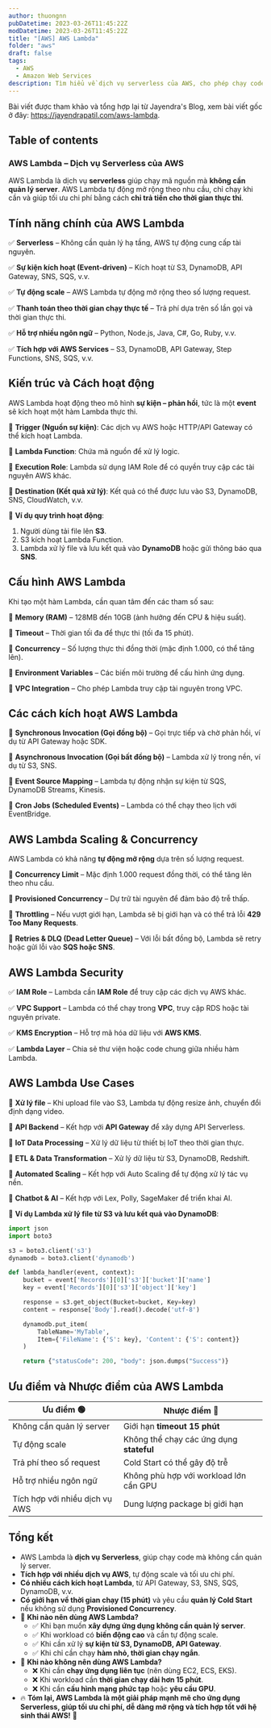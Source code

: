 ```yaml
---
author: thuongnn
pubDatetime: 2023-03-26T11:45:22Z
modDatetime: 2023-03-26T11:45:22Z
title: "[AWS] AWS Lambda"
folder: "aws"
draft: false
tags:
  - AWS
  - Amazon Web Services
description: Tìm hiểu về dịch vụ serverless của AWS, cho phép chạy code mà không cần quản lý server.
---
```


Bài viết được tham khảo và tổng hợp lại từ Jayendra's Blog, xem bài viết gốc ở đây: https://jayendrapatil.com/aws-lambda.

## Table of contents

### **AWS Lambda – Dịch vụ Serverless của AWS**

AWS Lambda là dịch vụ **serverless** giúp chạy mã nguồn mà **không cần quản lý server**. AWS Lambda tự động mở rộng theo nhu cầu, chỉ chạy khi cần và giúp tối ưu chi phí bằng cách **chỉ trả tiền cho thời gian thực thi**.

## **Tính năng chính của AWS Lambda**

✅ **Serverless** – Không cần quản lý hạ tầng, AWS tự động cung cấp tài nguyên.

✅ **Sự kiện kích hoạt (Event-driven)** – Kích hoạt từ S3, DynamoDB, API Gateway, SNS, SQS, v.v.

✅ **Tự động scale** – AWS Lambda tự động mở rộng theo số lượng request.

✅ **Thanh toán theo thời gian chạy thực tế** – Trả phí dựa trên số lần gọi và thời gian thực thi.

✅ **Hỗ trợ nhiều ngôn ngữ** – Python, Node.js, Java, C#, Go, Ruby, v.v.

✅ **Tích hợp với AWS Services** – S3, DynamoDB, API Gateway, Step Functions, SNS, SQS, v.v.

## **Kiến trúc và Cách hoạt động**

AWS Lambda hoạt động theo mô hình **sự kiện – phản hồi**, tức là một **event** sẽ kích hoạt một hàm Lambda thực thi.

🔹 **Trigger (Nguồn sự kiện)**: Các dịch vụ AWS hoặc HTTP/API Gateway có thể kích hoạt Lambda.

🔹 **Lambda Function**: Chứa mã nguồn để xử lý logic.

🔹 **Execution Role**: Lambda sử dụng IAM Role để có quyền truy cập các tài nguyên AWS khác.

🔹 **Destination (Kết quả xử lý)**: Kết quả có thể được lưu vào S3, DynamoDB, SNS, CloudWatch, v.v.

📌 **Ví dụ quy trình hoạt động**:

1. Người dùng tải file lên **S3**.
2. S3 kích hoạt Lambda Function.
3. Lambda xử lý file và lưu kết quả vào **DynamoDB** hoặc gửi thông báo qua **SNS**.

## **Cấu hình AWS Lambda**

Khi tạo một hàm Lambda, cần quan tâm đến các tham số sau:

🔹 **Memory (RAM)** – 128MB đến 10GB (ảnh hưởng đến CPU & hiệu suất).

🔹 **Timeout** – Thời gian tối đa để thực thi (tối đa 15 phút).

🔹 **Concurrency** – Số lượng thực thi đồng thời (mặc định 1.000, có thể tăng lên).

🔹 **Environment Variables** – Các biến môi trường để cấu hình ứng dụng.

🔹 **VPC Integration** – Cho phép Lambda truy cập tài nguyên trong VPC.

## **Các cách kích hoạt AWS Lambda**

🔹 **Synchronous Invocation (Gọi đồng bộ)** – Gọi trực tiếp và chờ phản hồi, ví dụ từ API Gateway hoặc SDK.

🔹 **Asynchronous Invocation (Gọi bất đồng bộ)** – Lambda xử lý trong nền, ví dụ từ S3, SNS.

🔹 **Event Source Mapping** – Lambda tự động nhận sự kiện từ SQS, DynamoDB Streams, Kinesis.

🔹 **Cron Jobs (Scheduled Events)** – Lambda có thể chạy theo lịch với EventBridge.

## **AWS Lambda Scaling & Concurrency**

AWS Lambda có khả năng **tự động mở rộng** dựa trên số lượng request.

🔹 **Concurrency Limit** – Mặc định 1.000 request đồng thời, có thể tăng lên theo nhu cầu.

🔹 **Provisioned Concurrency** – Dự trữ tài nguyên để đảm bảo độ trễ thấp.

🔹 **Throttling** – Nếu vượt giới hạn, Lambda sẽ bị giới hạn và có thể trả lỗi **429 Too Many Requests**.

🔹 **Retries & DLQ (Dead Letter Queue)** – Với lỗi bất đồng bộ, Lambda sẽ retry hoặc gửi lỗi vào **SQS hoặc SNS**.

## **AWS Lambda Security**

✅ **IAM Role** – Lambda cần **IAM Role** để truy cập các dịch vụ AWS khác.

✅ **VPC Support** – Lambda có thể chạy trong **VPC**, truy cập RDS hoặc tài nguyên private.

✅ **KMS Encryption** – Hỗ trợ mã hóa dữ liệu với **AWS KMS**.

✅ **Lambda Layer** – Chia sẻ thư viện hoặc code chung giữa nhiều hàm Lambda.

## **AWS Lambda Use Cases**

🔹 **Xử lý file** – Khi upload file vào S3, Lambda tự động resize ảnh, chuyển đổi định dạng video.

🔹 **API Backend** – Kết hợp với **API Gateway** để xây dựng API Serverless.

🔹 **IoT Data Processing** – Xử lý dữ liệu từ thiết bị IoT theo thời gian thực.

🔹 **ETL & Data Transformation** – Xử lý dữ liệu từ S3, DynamoDB, Redshift.

🔹 **Automated Scaling** – Kết hợp với Auto Scaling để tự động xử lý tác vụ nền.

🔹 **Chatbot & AI** – Kết hợp với Lex, Polly, SageMaker để triển khai AI.

📌 **Ví dụ Lambda xử lý file từ S3 và lưu kết quả vào DynamoDB**:

```python
import json
import boto3

s3 = boto3.client('s3')
dynamodb = boto3.client('dynamodb')

def lambda_handler(event, context):
    bucket = event['Records'][0]['s3']['bucket']['name']
    key = event['Records'][0]['s3']['object']['key']

    response = s3.get_object(Bucket=bucket, Key=key)
    content = response['Body'].read().decode('utf-8')

    dynamodb.put_item(
        TableName='MyTable',
        Item={'FileName': {'S': key}, 'Content': {'S': content}}
    )

    return {"statusCode": 200, "body": json.dumps("Success")}
```

## **Ưu điểm và Nhược điểm của AWS Lambda**

| **Ưu điểm** 🟢                 | **Nhược điểm** 🔴                        |
| ------------------------------ | ---------------------------------------- |
| Không cần quản lý server       | Giới hạn **timeout 15 phút**             |
| Tự động scale                  | Không thể chạy các ứng dụng **stateful** |
| Trả phí theo số request        | Cold Start có thể gây độ trễ             |
| Hỗ trợ nhiều ngôn ngữ          | Không phù hợp với workload lớn cần GPU   |
| Tích hợp với nhiều dịch vụ AWS | Dung lượng package bị giới hạn           |

## **Tổng kết**

- AWS Lambda là **dịch vụ Serverless**, giúp chạy code mà không cần quản lý server.
- **Tích hợp với nhiều dịch vụ AWS**, tự động scale và tối ưu chi phí.
- **Có nhiều cách kích hoạt Lambda**, từ API Gateway, S3, SNS, SQS, DynamoDB, v.v.
- **Có giới hạn về thời gian chạy (15 phút)** và yêu cầu **quản lý Cold Start** nếu không sử dụng **Provisioned Concurrency**.
- 📌 **Khi nào nên dùng AWS Lambda?**
  - ✅ Khi bạn muốn **xây dựng ứng dụng không cần quản lý server**.
  - ✅ Khi workload có **biến động cao** và cần tự động scale.
  - ✅ Khi cần xử lý **sự kiện từ S3, DynamoDB, API Gateway**.
  - ✅ Khi chỉ cần chạy **hàm nhỏ, thời gian chạy ngắn**.
- 📌 **Khi nào không nên dùng AWS Lambda?**
  - ❌ Khi cần **chạy ứng dụng liên tục** (nên dùng EC2, ECS, EKS).
  - ❌ Khi workload cần **thời gian chạy dài hơn 15 phút**.
  - ❌ Khi cần **cấu hình mạng phức tạp** hoặc **yêu cầu GPU**.
- 🔥 **Tóm lại, AWS Lambda là một giải pháp mạnh mẽ cho ứng dụng Serverless, giúp tối ưu chi phí, dễ dàng mở rộng và tích hợp tốt với hệ sinh thái AWS!** 🚀
